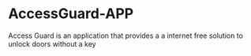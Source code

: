 # AccessGuard-APP
Access Guard is an application that provides a a internet free solution to unlock doors without a key
